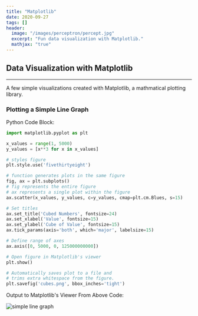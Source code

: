 ```yaml
---
title: "Matplotlib"
date: 2020-09-27
tags: []
header:
  image: "/images/perceptron/percept.jpg"
  excerpt: "Fun data visualization with Matplotlib."
  mathjax: "true"
---
```

## Data Visualization with Matplotlib
_____

A few simple visualizations created with Matplotlib, a mathmatical plotting library.

### Plotting a Simple Line Graph

Python Code Block:

```python
import matplotlib.pyplot as plt

x_values = range(1, 5000)
y_values = [x**3 for x in x_values]

# styles figure
plt.style.use('fivethirtyeight')

# function generates plots in the same figure
fig, ax = plt.subplots()
# fig represents the entire figure
# ax represents a single plot within the figure
ax.scatter(x_values, y_values, c=y_values, cmap=plt.cm.Blues, s=15)

# Set titles
ax.set_title('Cubed Numbers', fontsize=24)
ax.set_xlabel('Value', fontsize=15)
ax.set_ylabel('Cube of Value', fontsize=15)
ax.tick_params(axis='both', which='major', labelsize=15)

# Define range of axes
ax.axis([0, 5000, 0, 125000000000])

# Open figure in Matplotlib's viewer
plt.show()

# Automatically saves plot to a file and
# trims extra whitespace from the figure.
plt.savefig('cubes.png', bbox_inches='tight')

```

Output to Matplotlib's Viewer From Above Code:

<img src="{{ site.url }}{{ site.baseurl }}/images/2020-09-27-matplotlib/cubes.png" alt="simple line graph">

